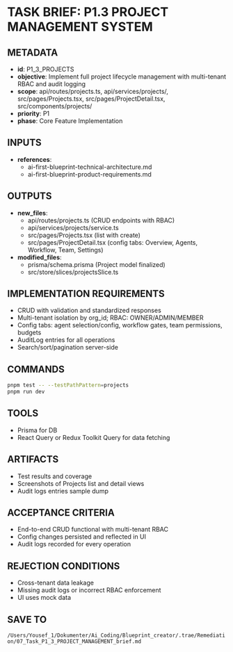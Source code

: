 # TASK BRIEF: P1.3 PROJECT MANAGEMENT SYSTEM

## METADATA
- **id**: P1_3_PROJECTS
- **objective**: Implement full project lifecycle management with multi-tenant RBAC and audit logging
- **scope**: api/routes/projects.ts, api/services/projects/, src/pages/Projects.tsx, src/pages/ProjectDetail.tsx, src/components/projects/
- **priority**: P1
- **phase**: Core Feature Implementation

## INPUTS
- **references**:
  - ai-first-blueprint-technical-architecture.md
  - ai-first-blueprint-product-requirements.md

## OUTPUTS
- **new_files**:
  - api/routes/projects.ts (CRUD endpoints with RBAC)
  - api/services/projects/service.ts
  - src/pages/Projects.tsx (list with create)
  - src/pages/ProjectDetail.tsx (config tabs: Overview, Agents, Workflow, Team, Settings)
- **modified_files**:
  - prisma/schema.prisma (Project model finalized)
  - src/store/slices/projectsSlice.ts

## IMPLEMENTATION REQUIREMENTS
- CRUD with validation and standardized responses
- Multi-tenant isolation by org_id; RBAC: OWNER/ADMIN/MEMBER
- Config tabs: agent selection/config, workflow gates, team permissions, budgets
- AuditLog entries for all operations
- Search/sort/pagination server-side

## COMMANDS
```bash
pnpm test -- --testPathPattern=projects
pnpm run dev
```

## TOOLS
- Prisma for DB
- React Query or Redux Toolkit Query for data fetching

## ARTIFACTS
- Test results and coverage
- Screenshots of Projects list and detail views
- Audit logs entries sample dump

## ACCEPTANCE CRITERIA
- End-to-end CRUD functional with multi-tenant RBAC
- Config changes persisted and reflected in UI
- Audit logs recorded for every operation

## REJECTION CONDITIONS
- Cross-tenant data leakage
- Missing audit logs or incorrect RBAC enforcement
- UI uses mock data

## SAVE TO
`/Users/Yousef_1/Dokumenter/Ai_Coding/Blueprint_creator/.trae/Remediation/07_Task_P1_3_PROJECT_MANAGEMENT_brief.md`